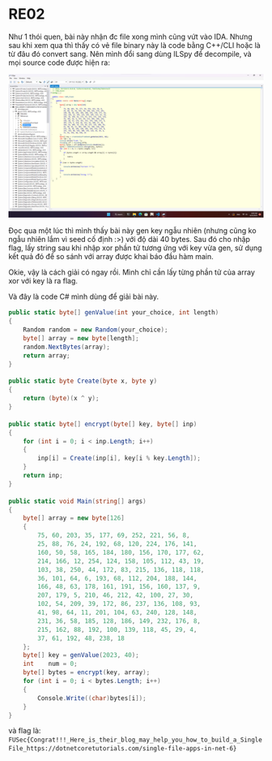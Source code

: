 # RE02

Như 1 thói quen, bài này nhận đc file xong mình cũng vứt vào IDA. Nhưng sau khi xem qua thì thấy có vẻ file binary này là code bằng C++/CLI hoặc là từ đâu đó convert sang. Nên mình đổi sang dùng ILSpy để decompile, và mọi source code được hiện ra:

![Alt text](./RE02-01.png)

Đọc qua một lúc thì mình thấy bài này gen key ngẫu nhiên (nhưng cũng ko ngẫu nhiên lắm vì seed cố định :>) với độ dài 40 bytes. Sau đó cho nhập flag, lấy string sau khi nhập xor phần tử tương ứng với key vừa gen, sử dụng kết quả đó để so sánh với array được khai báo đầu hàm main. 

Okie, vậy là cách giải có ngay rồi. Mình chỉ cần lấy từng phần tử của array xor với key là ra flag.

Và đây là code C# mình dùng để giải bài này.

```CS
public static byte[] genValue(int your_choice, int length)
{
    Random random = new Random(your_choice);
    byte[] array = new byte[length];
    random.NextBytes(array);
    return array;
}

public static byte Create(byte x, byte y)
{
    return (byte)(x ^ y);
}

public static byte[] encrypt(byte[] key, byte[] inp)
{
    for (int i = 0; i < inp.Length; i++)
    {
        inp[i] = Create(inp[i], key[i % key.Length]);
    }
    return inp;
}

public static void Main(string[] args)
{
    byte[] array = new byte[126]
    {
        75, 60, 203, 35, 177, 69, 252, 221, 56, 8,
        25, 88, 76, 24, 192, 68, 120, 224, 176, 141,
        160, 50, 58, 165, 184, 180, 156, 170, 177, 62,
        214, 166, 12, 254, 124, 158, 105, 112, 43, 19,
        103, 38, 250, 44, 172, 83, 215, 136, 118, 118,
        36, 101, 64, 6, 193, 68, 112, 204, 188, 144,
        166, 48, 63, 178, 161, 191, 156, 160, 137, 9,
        207, 179, 5, 210, 46, 212, 42, 100, 27, 30,
        102, 54, 209, 39, 172, 86, 237, 136, 108, 93,
        41, 98, 64, 11, 201, 104, 63, 240, 128, 148,
        231, 36, 58, 185, 128, 186, 149, 232, 176, 8,
        215, 162, 88, 192, 100, 139, 118, 45, 29, 4,
        37, 61, 192, 48, 238, 18
    };
    byte[] key = genValue(2023, 40);
    int    num = 0;
    byte[] bytes = encrypt(key, array);
    for (int i = 0; i < bytes.Length; i++)
    {
        Console.Write((char)bytes[i]);
    }
}
```

và flag là: `FUSec{Congrat!!!_Here_is_their_blog_may_help_you_how_to_build_a_SingleFile_https://dotnetcoretutorials.com/single-file-apps-in-net-6}`